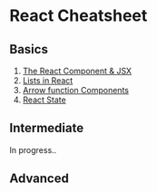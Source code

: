 # React Cheatsheet 

## Basics

1. [The React Component & JSX](http://master-react.jeznacki13.usermd.net/the-react-component)
2. [Lists in React](http://master-react.jeznacki13.usermd.net/lists-inreact)
3. [Arrow function Components](http://master-react.jeznacki13.usermd.net/arrow-components)
3. [React State](http://master-react.jeznacki13.usermd.net/react-state)


## Intermediate

In progress..

## Advanced
